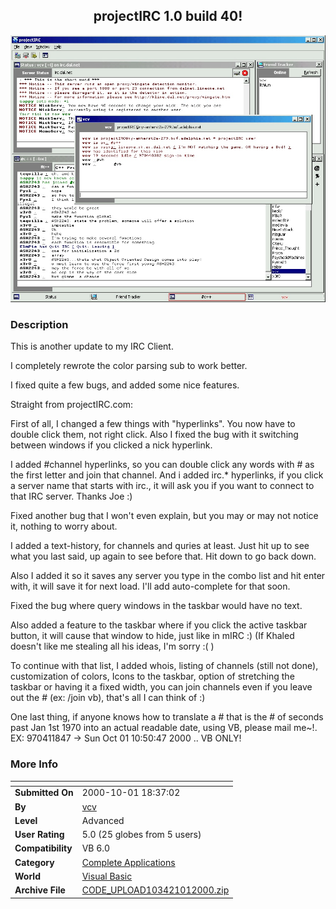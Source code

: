 ﻿<div align="center">

## projectIRC 1\.0 build 40\!

<img src="PIC20001011859282128.JPG">
</div>

### Description

This is another update to my IRC Client.

I completely rewrote the color parsing sub to work better.

I fixed quite a few bugs, and added some nice features.

Straight from projectIRC.com:

First of all, I changed a few things with "hyperlinks". You now have to double click them, not right click. Also I fixed the bug with it switching between windows if you clicked a nick hyperlink.

I added #channel hyperlinks, so you can double click any words with # as the first letter and join that channel. And i added irc.* hyperlinks, if you click a server name that starts with irc., it will ask you if you want to connect to that IRC server. Thanks Joe :)

Fixed another bug that I won't even explain, but you may or may not notice it, nothing to worry about.

I added a text-history, for channels and quries at least. Just hit up to see what you last said, up again to see before that. Hit down to go back down.

Also I added it so it saves any server you type in the combo list and hit enter with, it will save it for next load. I'll add auto-complete for that soon.

Fixed the bug where query windows in the taskbar would have no text.

Also added a feature to the taskbar where if you click the active taskbar button, it will cause that window to hide, just like in mIRC :) (If Khaled doesn't like me stealing all his ideas, I'm sorry :( )

To continue with that list, I added whois, listing of channels (still not done), customization of colors, Icons to the taskbar, option of stretching the taskbar or having it a fixed width, you can join channels even if you leave out the # (ex: /join vb), that's all I can think of :)

One last thing, if anyone knows how to translate a # that is the # of seconds past Jan 1st 1970 into an actual readable date, using VB, please mail me~!. EX: 970411847 -> Sun Oct 01 10:50:47 2000 .. VB ONLY!
 
### More Info
 


<span>             |<span>
---                |---
**Submitted On**   |2000-10-01 18:37:02
**By**             |[vcv](https://github.com/Planet-Source-Code/PSCIndex/blob/master/ByAuthor/vcv.md)
**Level**          |Advanced
**User Rating**    |5.0 (25 globes from 5 users)
**Compatibility**  |VB 6\.0
**Category**       |[Complete Applications](https://github.com/Planet-Source-Code/PSCIndex/blob/master/ByCategory/complete-applications__1-27.md)
**World**          |[Visual Basic](https://github.com/Planet-Source-Code/PSCIndex/blob/master/ByWorld/visual-basic.md)
**Archive File**   |[CODE\_UPLOAD103421012000\.zip](https://github.com/Planet-Source-Code/vcv-projectirc-1-0-build-40__1-11821/archive/master.zip)









